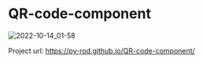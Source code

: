 # QR-code-component

![2022-10-14_01-58](https://user-images.githubusercontent.com/103091079/195793989-74b18121-00d0-4890-8706-deee69f4ab32.png)


Project url: https://py-rod.github.io/QR-code-component/
